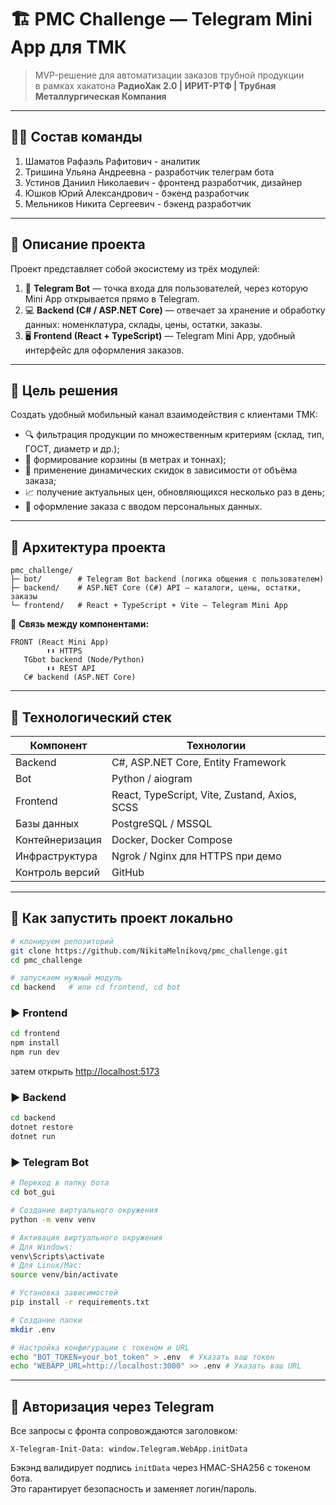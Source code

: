 # 🏗️ PMC Challenge — Telegram Mini App для ТМК

> MVP-решение для автоматизации заказов трубной продукции  
> в рамках хакатона **РадиоХак 2.0 | ИРИТ-РТФ | Трубная Металлургическая Компания**

---

## 🧑‍💻 Состав команды

1. Шаматов Рафаэль Рафитович - аналитик
2. Тришина Ульяна Андреевна - разработчик телеграм бота
3. Устинов Даниил Николаевич - фронтенд разработчик, дизайнер
4. Юшков Юрий Александрович - бэкенд разработчик
5. Мельников Никита Сергеевич - бэкенд разработчик

---

## 📘 Описание проекта

Проект представляет собой экосистему из трёх модулей:
1. 🤖 **Telegram Bot** — точка входа для пользователей, через которую Mini App открывается прямо в Telegram.  
2. 💻 **Backend (C# / ASP.NET Core)** — отвечает за хранение и обработку данных: номенклатура, склады, цены, остатки, заказы.  
3. 🖥️ **Frontend (React + TypeScript)** — Telegram Mini App, удобный интерфейс для оформления заказов.

---

## 🎯 Цель решения

Создать удобный мобильный канал взаимодействия с клиентами ТМК:
- 🔍 фильтрация продукции по множественным критериям (склад, тип, ГОСТ, диаметр и др.);
- 🧺 формирование корзины (в метрах и тоннах);
- 💸 применение динамических скидок в зависимости от объёма заказа;
- 📈 получение актуальных цен, обновляющихся несколько раз в день;
- 🧾 оформление заказа с вводом персональных данных.

---

## 🧩 Архитектура проекта

```
pmc_challenge/
├─ bot/        # Telegram Bot backend (логика общения с пользователем)
├─ backend/    # ASP.NET Core (C#) API — каталоги, цены, остатки, заказы
└─ frontend/   # React + TypeScript + Vite — Telegram Mini App
```

📡 **Связь между компонентами:**

```
FRONT (React Mini App)
        ⬆️⬇️ HTTPS
   TGbot backend (Node/Python)
        ⬆️⬇️ REST API
   C# backend (ASP.NET Core)
```

---

## 🧰 Технологический стек

| Компонент | Технологии |
|------------|-------------|
| Backend | C#, ASP.NET Core, Entity Framework |
| Bot | Python / aiogram |
| Frontend | React, TypeScript, Vite, Zustand, Axios, SCSS |
| Базы данных | PostgreSQL / MSSQL |
| Контейнеризация | Docker, Docker Compose |
| Инфраструктура | Ngrok / Nginx для HTTPS при демо |
| Контроль версий | GitHub |

---

## 🚀 Как запустить проект локально

```bash
# клонируем репозиторий
git clone https://github.com/NikitaMelnikovq/pmc_challenge.git
cd pmc_challenge

# запускаем нужный модуль
cd backend   # или cd frontend, cd bot
```

### ▶️ Frontend

```bash
cd frontend
npm install
npm run dev
```
затем открыть [http://localhost:5173](http://localhost:5173)

### ▶️ Backend

```bash
cd backend
dotnet restore
dotnet run
```

### ▶️ Telegram Bot

```bash
# Переход в папку бота
cd bot_gui

# Создание виртуального окружения
python -m venv venv

# Активация виртуального окружения
# Для Windows:
venv\Scripts\activate
# Для Linux/Mac:
source venv/bin/activate

# Установка зависимостей
pip install -r requirements.txt

# Создание папки
mkdir .env

# Настройка конфигурации c токеном и URL
echo "BOT_TOKEN=your_bot_token" > .env  # Указать ваш токен
echo "WEBAPP_URL=http://localhost:3000" >> .env # Указать ваш URL
```

---

## 🔐 Авторизация через Telegram

Все запросы с фронта сопровождаются заголовком:

```
X-Telegram-Init-Data: window.Telegram.WebApp.initData
```

Бэкэнд валидирует подпись `initData` через HMAC-SHA256 с токеном бота.  
Это гарантирует безопасность и заменяет логин/пароль.
